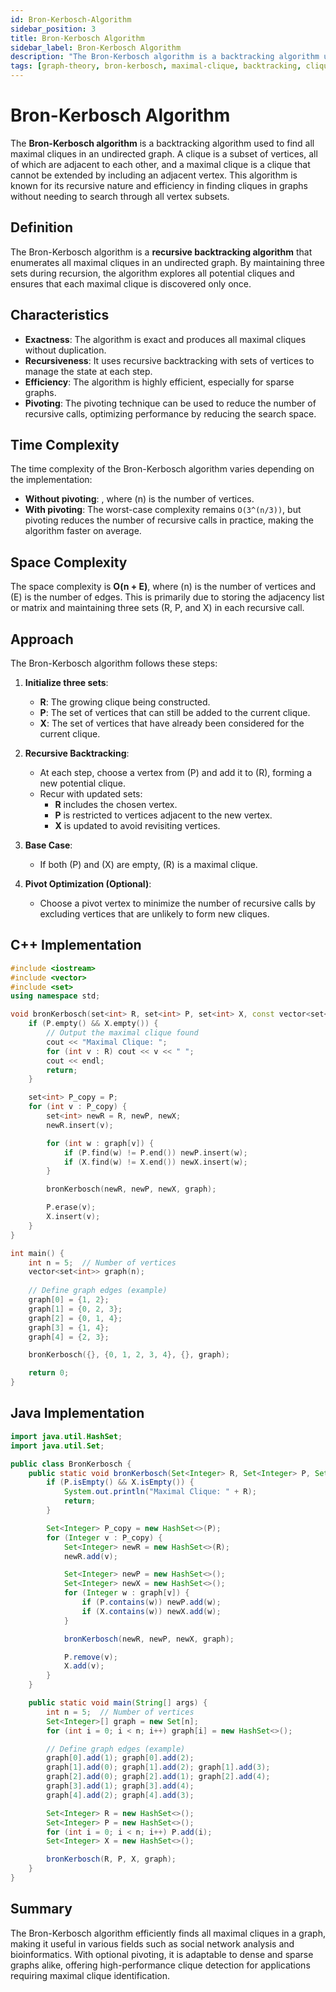 ```yaml
---
id: Bron-Kerbosch-Algorithm
sidebar_position: 3
title: Bron-Kerbosch Algorithm
sidebar_label: Bron-Kerbosch Algorithm
description: "The Bron-Kerbosch algorithm is a backtracking algorithm used to find all maximal cliques in an undirected graph. Known for its efficiency, especially on sparse graphs, it is widely applied in social network analysis, bioinformatics, and computational chemistry. The algorithm can be optimized with pivoting to reduce recursive calls and improve performance."
tags: [graph-theory, bron-kerbosch, maximal-clique, backtracking, clique-detection, pivoting, optimization]
---
```


# Bron-Kerbosch Algorithm

The **Bron-Kerbosch algorithm** is a backtracking algorithm used to find all maximal cliques in an undirected graph. A clique is a subset of vertices, all of which are adjacent to each other, and a maximal clique is a clique that cannot be extended by including an adjacent vertex. This algorithm is known for its recursive nature and efficiency in finding cliques in graphs without needing to search through all vertex subsets.

## Definition

The Bron-Kerbosch algorithm is a **recursive backtracking algorithm** that enumerates all maximal cliques in an undirected graph. By maintaining three sets during recursion, the algorithm explores all potential cliques and ensures that each maximal clique is discovered only once.

## Characteristics

- **Exactness**: The algorithm is exact and produces all maximal cliques without duplication.
- **Recursiveness**: It uses recursive backtracking with sets of vertices to manage the state at each step.
- **Efficiency**: The algorithm is highly efficient, especially for sparse graphs.
- **Pivoting**: The pivoting technique can be used to reduce the number of recursive calls, optimizing performance by reducing the search space.

## Time Complexity

The time complexity of the Bron-Kerbosch algorithm varies depending on the implementation:

- **Without pivoting**: , where \(n\) is the number of vertices.
- **With pivoting**: The worst-case complexity remains `O(3^(n/3))`, but pivoting reduces the number of recursive calls in practice, making the algorithm faster on average.

## Space Complexity

The space complexity is **O(n + E)**, where \(n\) is the number of vertices and \(E\) is the number of edges. This is primarily due to storing the adjacency list or matrix and maintaining three sets (R, P, and X) in each recursive call.

## Approach

The Bron-Kerbosch algorithm follows these steps:

1. **Initialize three sets**:
   - **R**: The growing clique being constructed.
   - **P**: The set of vertices that can still be added to the current clique.
   - **X**: The set of vertices that have already been considered for the current clique.

2. **Recursive Backtracking**:
   - At each step, choose a vertex from \(P\) and add it to \(R\), forming a new potential clique.
   - Recur with updated sets:
     - **R** includes the chosen vertex.
     - **P** is restricted to vertices adjacent to the new vertex.
     - **X** is updated to avoid revisiting vertices.

3. **Base Case**:
   - If both \(P\) and \(X\) are empty, \(R\) is a maximal clique.

4. **Pivot Optimization (Optional)**:
   - Choose a pivot vertex to minimize the number of recursive calls by excluding vertices that are unlikely to form new cliques.

## C++ Implementation

```cpp title="Bron-Kerbosch Algorithm in C++"
#include <iostream>
#include <vector>
#include <set>
using namespace std;

void bronKerbosch(set<int> R, set<int> P, set<int> X, const vector<set<int>>& graph) {
    if (P.empty() && X.empty()) {
        // Output the maximal clique found
        cout << "Maximal Clique: ";
        for (int v : R) cout << v << " ";
        cout << endl;
        return;
    }

    set<int> P_copy = P;
    for (int v : P_copy) {
        set<int> newR = R, newP, newX;
        newR.insert(v);

        for (int w : graph[v]) {
            if (P.find(w) != P.end()) newP.insert(w);
            if (X.find(w) != X.end()) newX.insert(w);
        }

        bronKerbosch(newR, newP, newX, graph);

        P.erase(v);
        X.insert(v);
    }
}

int main() {
    int n = 5;  // Number of vertices
    vector<set<int>> graph(n);
    
    // Define graph edges (example)
    graph[0] = {1, 2};
    graph[1] = {0, 2, 3};
    graph[2] = {0, 1, 4};
    graph[3] = {1, 4};
    graph[4] = {2, 3};

    bronKerbosch({}, {0, 1, 2, 3, 4}, {}, graph);

    return 0;
}
```

## Java Implementation

```java title="Bron-Kerbosch Algorithm in Java"
import java.util.HashSet;
import java.util.Set;

public class BronKerbosch {
    public static void bronKerbosch(Set<Integer> R, Set<Integer> P, Set<Integer> X, Set<Integer>[] graph) {
        if (P.isEmpty() && X.isEmpty()) {
            System.out.println("Maximal Clique: " + R);
            return;
        }

        Set<Integer> P_copy = new HashSet<>(P);
        for (Integer v : P_copy) {
            Set<Integer> newR = new HashSet<>(R);
            newR.add(v);

            Set<Integer> newP = new HashSet<>();
            Set<Integer> newX = new HashSet<>();
            for (Integer w : graph[v]) {
                if (P.contains(w)) newP.add(w);
                if (X.contains(w)) newX.add(w);
            }

            bronKerbosch(newR, newP, newX, graph);

            P.remove(v);
            X.add(v);
        }
    }

    public static void main(String[] args) {
        int n = 5;  // Number of vertices
        Set<Integer>[] graph = new Set[n];
        for (int i = 0; i < n; i++) graph[i] = new HashSet<>();

        // Define graph edges (example)
        graph[0].add(1); graph[0].add(2);
        graph[1].add(0); graph[1].add(2); graph[1].add(3);
        graph[2].add(0); graph[2].add(1); graph[2].add(4);
        graph[3].add(1); graph[3].add(4);
        graph[4].add(2); graph[4].add(3);

        Set<Integer> R = new HashSet<>();
        Set<Integer> P = new HashSet<>();
        for (int i = 0; i < n; i++) P.add(i);
        Set<Integer> X = new HashSet<>();

        bronKerbosch(R, P, X, graph);
    }
}
```

## Summary

The Bron-Kerbosch algorithm efficiently finds all maximal cliques in a graph, making it useful in various fields such as social network analysis and bioinformatics. With optional pivoting, it is adaptable to dense and sparse graphs alike, offering high-performance clique detection for applications requiring maximal clique identification.
